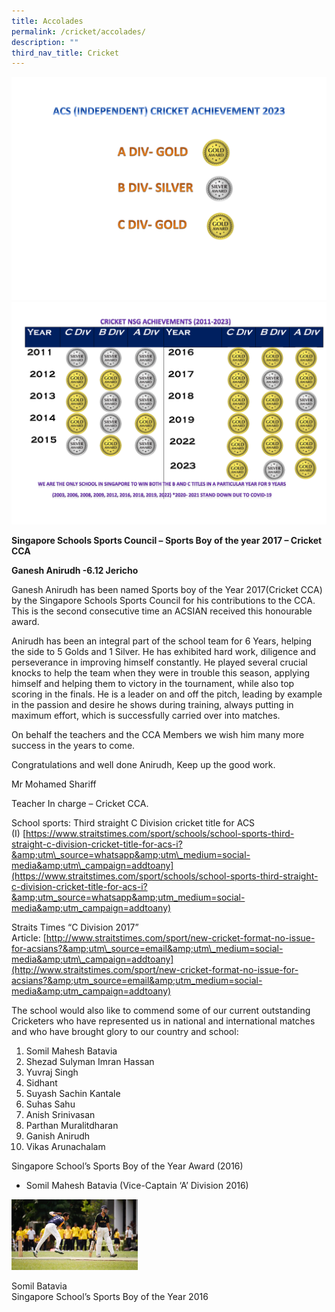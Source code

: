 ```yaml
---
title: Accolades
permalink: /cricket/accolades/
description: ""
third_nav_title: Cricket
---
```

![](/images/CCA%20Sports/cricket%20achievement%20in%202023%20.png)
![](/images/CCA%20Sports/Cricket/cricket%20achievements%202011%20to%202023.png)


**Singapore Schools Sports Council – Sports Boy of the year 2017 – Cricket CCA**

**Ganesh Anirudh -6.12 Jericho**

Ganesh Anirudh has been named Sports boy of the Year 2017(Cricket CCA) by the Singapore Schools Sports Council for his contributions to the CCA. This is the second consecutive time an ACSIAN received this honourable award.

Anirudh has been an integral part of the school team for 6 Years, helping the side to 5 Golds and 1 Silver. He has exhibited hard work, diligence and perseverance in improving himself constantly. He played several crucial knocks to help the team when they were in trouble this season, applying himself and helping them to victory in the tournament, while also top scoring in the finals. He is a leader on and off the pitch, leading by example in the passion and desire he shows during training, always putting in maximum effort, which is successfully carried over into matches.

On behalf the teachers and the CCA Members we wish him many more success in the years to come.

Congratulations and well done Anirudh, Keep up the good work.

Mr Mohamed Shariff

Teacher In charge – Cricket CCA.

School sports: Third straight C Division cricket title for ACS (I)&nbsp;[https://www.straitstimes.com/sport/schools/school-sports-third-straight-c-division-cricket-title-for-acs-i?&amp;utm\_source=whatsapp&amp;utm\_medium=social-media&amp;utm\_campaign=addtoany](https://www.straitstimes.com/sport/schools/school-sports-third-straight-c-division-cricket-title-for-acs-i?&amp;utm_source=whatsapp&amp;utm_medium=social-media&amp;utm_campaign=addtoany)

Straits Times “C Division 2017” Article:&nbsp;[http://www.straitstimes.com/sport/new-cricket-format-no-issue-for-acsians?&amp;utm\_source=email&amp;utm\_medium=social-media&amp;utm\_campaign=addtoany](http://www.straitstimes.com/sport/new-cricket-format-no-issue-for-acsians?&amp;utm_source=email&amp;utm_medium=social-media&amp;utm_campaign=addtoany)

The school would also like to commend&nbsp;some of our current outstanding Cricketers who have represented us in national and international matches and who have brought glory to our country and school:

1.  Somil Mahesh Batavia
2.  Shezad Sulyman Imran Hassan
3.  Yuvraj Singh
4.  Sidhant
5.  Suyash Sachin Kantale
6.  Suhas Sahu
7.  Anish Srinivasan
8.  Parthan Muralitdharan
9.  Ganish Anirudh
10.  Vikas Arunachalam

Singapore School’s Sports Boy of the Year Award (2016)

*   Somil Mahesh Batavia (Vice-Captain ‘A’ Division 2016)

<img src="/images/Somil-photo-1-768x432.jpg" style="width:40%">
		 
Somil Batavia  <br>
Singapore School’s Sports Boy of the Year 2016